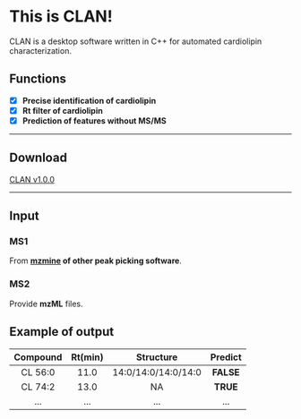 # This is CLAN!
CLAN is a desktop software written in C++ for automated cardiolipin characterization.

## Functions
- [x] **Precise identification of cardiolipin**
- [x] **Rt filter of cardiolipin**
- [x] **Prediction of features without MS/MS**

---

## Download
[CLAN v1.0.0](https://github.com/LinShuhaiLAB/CLAN/releases/download/v1.0.0/CLAN.rar)

---

## Input
### MS1
From **[mzmine](https://github.com/mzmine/mzmine3) of other peak picking software**.
### MS2
Provide **mzML** files.


## Example of output
| Compound | Rt(min) |      Structure      | Predict |
| :------: | :-----: | :-----------------: | :-----: |
| CL 56:0  |  11.0   | 14:0/14:0/14:0/14:0 |  **FALSE**  |
| CL 74:2  |  13.0   |         NA          |  **TRUE**   |
|   ...    |   ...   |         ...         |   ...   |


